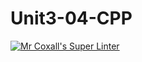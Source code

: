 # Unit3-04-CPP
[![Mr Coxall's Super Linter](https://github.com/ICS3U-Programming-CarolynWP/Unit3-04-CPP/workflows/Mr%20Coxall's%20Super%20Linter/badge.svg)](https://github.com/ICS3U-Programming-CarolynWP/Unit3-04-CPP/actions/)

